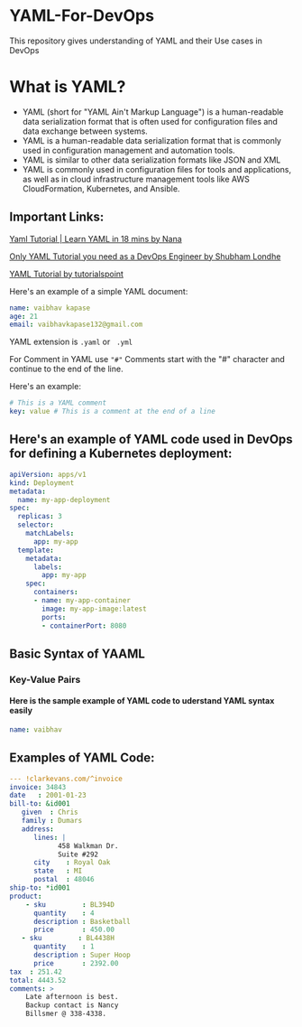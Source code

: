 # YAML-For-DevOps
This repository gives understanding of YAML and their Use cases in DevOps

# What is YAML?
* YAML (short for "YAML Ain't Markup Language") is a human-readable data serialization format that is often used for configuration files and data exchange between systems. 
* YAML is a human-readable data serialization format that is commonly used in configuration management and automation tools.
* YAML is similar to other data serialization formats like JSON and XML
* YAML is commonly used in configuration files for tools and applications, as well as in cloud infrastructure management tools like AWS CloudFormation, Kubernetes, and Ansible.

## Important Links:
[Yaml Tutorial | Learn YAML in 18 mins by Nana](https://youtu.be/1uFVr15xDGg)

[Only YAML Tutorial you need as a DevOps Engineer  by Shubham Londhe](https://youtu.be/LFUi5JGr0cE)

[YAML Tutorial by tutorialspoint ](https://www.tutorialspoint.com/yaml/index.htm)


Here's an example of a simple YAML document:

```yml
name: vaibhav kapase
age: 21
email: vaibhavkapase132@gmail.com
```

YAML extension is
``` .yaml ``` or ``` .yml```

For Comment in YAML
use ``` "#" ```
Comments start with the "#" character and continue to the end of the line. 

Here's an example:
```yml
# This is a YAML comment
key: value # This is a comment at the end of a line
```

## Here's an example of YAML code used in DevOps for defining a Kubernetes deployment:
```yml
apiVersion: apps/v1
kind: Deployment
metadata:
  name: my-app-deployment
spec:
  replicas: 3
  selector:
    matchLabels:
      app: my-app
  template:
    metadata:
      labels:
        app: my-app
    spec:
      containers:
      - name: my-app-container
        image: my-app-image:latest
        ports:
        - containerPort: 8080
```
## Basic Syntax of YAAML

### Key-Value Pairs
<!-- Real life example of key value pair example: -->

<!-- <img src="https://github.com/vaibhavkapase1302/YAML-For-DevOps/blob/main/YAML%20key-value%20pair%20eg.png" alt="GitHub Logo" align="left" width="450" height="500" > -->

#### Here is the sample example of YAML code to uderstand YAML syntax easily
```yml
name: vaibhav 
```

## Examples of YAML Code:
```yml
--- !clarkevans.com/^invoice
invoice: 34843
date   : 2001-01-23
bill-to: &id001
   given  : Chris
   family : Dumars
   address:
      lines: |
            458 Walkman Dr.
            Suite #292
      city    : Royal Oak
      state   : MI
      postal  : 48046
ship-to: *id001
product:
    - sku         : BL394D
      quantity    : 4
      description : Basketball
      price       : 450.00
   - sku         : BL4438H
      quantity    : 1
      description : Super Hoop
      price       : 2392.00
tax  : 251.42
total: 4443.52
comments: >
    Late afternoon is best.
    Backup contact is Nancy
    Billsmer @ 338-4338.
```
